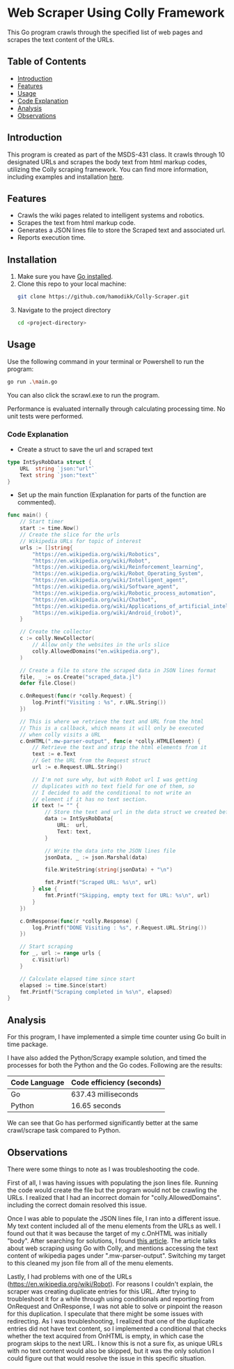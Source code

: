 # Web Scraper Using Colly Framework

This Go program crawls through the specified list of web pages and scrapes the text content of the URLs.

## Table of Contents
- [Introduction](#introduction)
- [Features](#features)
- [Usage](#usage)
- [Code Explanation](#code-explanation)
- [Analysis](#Analysis)
- [Observations](#Observations)

## Introduction

This program is created as part of the MSDS-431 class. It crawls through 10 designated URLs and scrapes the body text from html markup codes, utilizing the Colly scraping framework. You can find more information, including examples and installation [here](https://github.com/gocolly/colly).

## Features

- Crawls the wiki pages related to intelligent systems and robotics.
- Scrapes the text from html markup code.
- Generates a JSON lines file to store the Scraped text and associated url.
- Reports execution time.

## Installation

1. Make sure you have [Go installed](https://go.dev/doc/install).
2. Clone this repo to your local machine:
    ```bash
    git clone https://github.com/hamodikk/Colly-Scraper.git
    ```
3. Navigate to the project directory
    ```bash
    cd <project-directory>
    ```

## Usage

Use the following command in your terminal or Powershell to run the program:
```bash
go run .\main.go
```

You can also click the scrawl.exe to run the program.

Performance is evaluated internally through calculating processing time. No unit tests were performed.

### Code Explanation

- Create a struct to save the url and scraped text
```go
type IntSysRobData struct {
	URL  string `json:"url"`
	Text string `json:"text"`
}
```

- Set up the main function (Explanation for parts of the function are commented).
```go
func main() {
	// Start timer
	start := time.Now()
    // Create the slice for the urls
	// Wikipedia URLs for topic of interest
	urls := []string{
		"https://en.wikipedia.org/wiki/Robotics",
		"https://en.wikipedia.org/wiki/Robot",
		"https://en.wikipedia.org/wiki/Reinforcement_learning",
		"https://en.wikipedia.org/wiki/Robot_Operating_System",
		"https://en.wikipedia.org/wiki/Intelligent_agent",
		"https://en.wikipedia.org/wiki/Software_agent",
		"https://en.wikipedia.org/wiki/Robotic_process_automation",
		"https://en.wikipedia.org/wiki/Chatbot",
		"https://en.wikipedia.org/wiki/Applications_of_artificial_intelligence",
		"https://en.wikipedia.org/wiki/Android_(robot)",
	}

	// Create the collector
	c := colly.NewCollector(
		// Allow only the websites in the urls slice
		colly.AllowedDomains("en.wikipedia.org"),
	)

	// Create a file to store the scraped data in JSON lines format
	file, _ := os.Create("scraped_data.jl")
	defer file.Close()

	c.OnRequest(func(r *colly.Request) {
		log.Printf("Visiting : %s", r.URL.String())
	})

	// This is where we retrieve the text and URL from the html
	// This is a callback, which means it will only be executed
	// when colly visits a URL
	c.OnHTML(".mw-parser-output", func(e *colly.HTMLElement) {
		// Retrieve the text and strip the html elements from it
		text := e.Text
		// Get the URL from the Request struct
		url := e.Request.URL.String()

		// I'm not sure why, but with Robot url I was getting
		// duplicates with no text field for one of them, so
		// I decided to add the conditional to not write an
		// element if it has no text section.
		if text != "" {
			// Store the text and url in the data struct we created before
			data := IntSysRobData{
				URL:  url,
				Text: text,
			}

			// Write the data into the JSON lines file
			jsonData, _ := json.Marshal(data)

			file.WriteString(string(jsonData) + "\n")

			fmt.Printf("Scraped URL: %s\n", url)
		} else {
			fmt.Printf("Skipping, empty text for URL: %s\n", url)
		}
	})

	c.OnResponse(func(r *colly.Response) {
		log.Printf("DONE Visiting : %s", r.Request.URL.String())
	})

	// Start scraping
	for _, url := range urls {
		c.Visit(url)
	}

	// Calculate elapsed time since start
	elapsed := time.Since(start)
	fmt.Printf("Scraping completed in %s\n", elapsed)
}
```

## Analysis

For this program, I have implemented a simple time counter using Go built in time package.

I have also added the Python/Scrapy example solution, and timed the processes for both the Python and the Go codes. Following are the results:

| Code Language  | Code efficiency (seconds) |
|----------------|---------------------------|
| Go             | 637.43 milliseconds       |
| Python         | 16.65 seconds             |

We can see that Go has performed significantly better at the same crawl/scrape task compared to Python.

## Observations

There were some things to note as I was troubleshooting the code.

First of all, I was having issues with populating the json lines file. Running the code would create the file but the program would not be crawling the URLs. I realized that I had an incorrect domain for "colly.AllowedDomains". including the correct domain resolved this issue.

Once I was able to populate the JSON lines file, I ran into a different issue. My text content included all of the menu elements from the URLs as well. I found out that it was because the target of my c.OnHTML was initially "body". After searching for solutions, I found [this article](https://www.scrapingbee.com/blog/web-scraping-go/). The article talks about web scraping using Go with Colly, and mentions accessing the text content of wikipedia pages under ".mw-parser-output". Switching my target to this cleaned my json file from all of the menu elements.

Lastly, I had problems with one of the URLs (https://en.wikipedia.org/wiki/Robot). For reasons I couldn't explain, the scraper was creating duplicate entries for this URL. After trying to troubleshoot it for a while through using conditionals and reporting from OnRequest and OnResponse, I was not able to solve or pinpoint the reason for this duplication. I speculate that there might be some issues with redirecting. As I was troubleshooting, I realized that one of the duplicate entries did not have text content, so I implemented a conditional that checks whether the text acquired from OnHTML is empty, in which case the program skips to the next URL. I know this is not a sure fix, as unique URLs with no text content would also be skipped, but it was the only solution I could figure out that would resolve the issue in this specific situation.